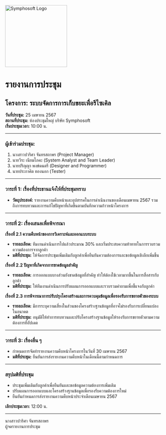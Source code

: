 <img src="https://www.symphosoft.com/logo/symphosoftLogo.png" alt="Symphosoft Logo" width="200"/>

# รายงานการประชุม

## โครงการ: ระบบจัดการการเก็บขยะเพื่อรีไซเคิล  
**วันที่ประชุม:** 25 เมษายน 2567  
**สถานที่ประชุม:** ห้องประชุมใหญ่ บริษัท Symphosoft  
**เริ่มประชุมเวลา:** 10:00 น.

---

### ผู้เข้าร่วมประชุม:
1. นางสาวปวริศา จันทรสถาพร (Project Manager)
2. นายวีระ เนียมโภคะ (System Analyst and Team Leader)
3. นายปริญญา พงษ์ดนตรี (Designer and Programmer)
4. นายประกาศิต ทองนอก (Tester)

---

### วาระที่ 1: เรื่องที่ประธานแจ้งให้ที่ประชุมทราบ
- **วัตถุประสงค์:** รายงานความคืบหน้าและอุปสรรคในการดำเนินงานของเดือนเมษายน 2567 รวมถึงการทบทวนและการแก้ไขปัญหาที่เกิดขึ้นตามบันทึกความก้าวหน้าโครงการ

---

### วาระที่ 2: เรื่องเสนอเพื่อพิจารณา

**เรื่องที่ 2.1 ความคืบหน้าของการวิเคราะห์และออกแบบระบบ**  
- **รายละเอียด:** ทีมงานดำเนินการไปแล้วประมาณ 30% และเริ่มประสบความท้าทายในการรวบรวมความต้องการจากลูกค้า
- **มติที่ประชุม:** ให้จัดการประชุมเพิ่มเติมกับลูกค้าเพื่อยืนยันความต้องการและขอข้อมูลเชิงลึกเพิ่มขึ้น

**เรื่องที่ 2.2 ปัญหาที่เกิดจากการขาดข้อมูลสำคัญ**  
- **รายละเอียด:** การออกแบบบางส่วนยังขาดข้อมูลที่สำคัญ ทำให้ต้องใช้เวลามากขึ้นในการสื่อสารกับลูกค้า
- **มติที่ประชุม:** ให้ทีมงานดำเนินการปรับแผนการออกแบบและรวบรวมคำถามเพื่อชี้แจงกับลูกค้า

**เรื่องที่ 2.3 การพิจารณาการปรับปรุงโครงสร้างและการควบคุมข้อมูลเพื่อรองรับการขยายตัวของระบบ**  
- **รายละเอียด:** มีการระบุความเสี่ยงในส่วนของโครงสร้างฐานข้อมูลที่อาจไม่รองรับการเปลี่ยนแปลงในอนาคต
- **มติที่ประชุม:** อนุมัติให้ทำการทบทวนและปรับโครงสร้างฐานข้อมูลให้รองรับการขยายตัวตามความต้องการที่อัปเดต

---

### วาระที่ 3: เรื่องอื่น ๆ  
- กำหนดการจัดทำรายงานความคืบหน้าโครงการในวันที่ 30 เมษายน 2567  
- **มติที่ประชุม:** ยืนยันการส่งรายงานความคืบหน้าในเดือนนี้ตามกำหนดการ

---

### สรุปมติที่ประชุม
- ประชุมเพิ่มเติมกับลูกค้าเพื่อยืนยันและขอข้อมูลความต้องการเพิ่มเติม
- ปรับแผนการออกแบบและโครงสร้างฐานข้อมูลเพื่อรองรับความต้องการใหม่
- ยืนยันกำหนดการส่งรายงานความคืบหน้าประจำเดือนเมษายน 2567

**เลิกประชุมเวลา:** 12:00 น.  

---

นางสาวปวริศา จันทรสถาพร  
ผู้จดรายงานการประชุม
